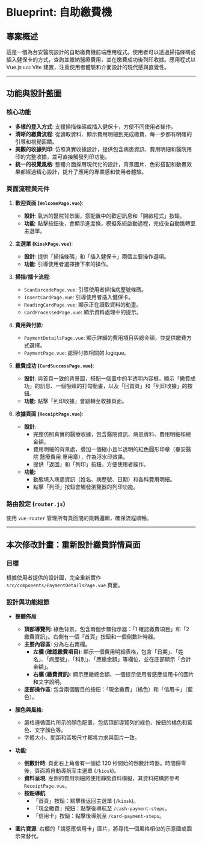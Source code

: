 # Blueprint: 自助繳費機

## 專案概述

這是一個為台安醫院設計的自助繳費機前端應用程式。使用者可以透過掃描條碼或插入健保卡的方式，查詢並繳納醫療費用，並在繳費成功後列印收據。應用程式以 Vue.js และ Vite 建置，注重使用者體驗和介面設計的現代感與直覺性。

---

## 功能與設計藍圖

### 核心功能

*   **多樣的登入方式**: 支援掃描條碼或插入健保卡，方便不同使用者操作。
*   **清晰的繳費流程**: 從讀取資料、顯示費用明細到完成繳費，每一步都有明確的引導和視覺回饋。
*   **美觀的收據列印**: 仿照真實收據設計，提供包含病患資訊、費用明細和醫院用印的完整收據，並可直接觸發列印功能。
*   **統一的視覺風格**: 整體介面採用現代化的設計，背景圖片、色彩搭配和動畫效果都經過精心設計，提升了應用的專業感和使用者體驗。

### 頁面流程與元件

1.  **歡迎頁面 (`WelcomePage.vue`)**: 
    *   **設計**: 氣派的醫院背景圖，搭配置中的歡迎訊息和「開啟程式」按鈕。
    *   **功能**: 點擊按鈕後，會顯示進度條，模擬系統啟動過程，完成後自動跳轉至主選單。

2.  **主選單 (`KioskPage.vue`)**:
    *   **設計**: 提供「掃描條碼」和「插入健保卡」兩個主要操作選項。
    *   **功能**: 引導使用者選擇接下來的操作。

3.  **掃描/插卡流程**:
    *   `ScanBarcodePage.vue`: 引導使用者掃描病歷號條碼。
    *   `InsertCardPage.vue`: 引導使用者插入健保卡。
    *   `ReadingCardPage.vue`: 顯示正在讀取資料的動畫。
    *   `CardProcessedPage.vue`: 顯示資料處理中的提示。

4.  **費用與付款**: 
    *   `PaymentDetailsPage.vue`: 顯示詳細的費用項目與總金額，並提供繳費方式選擇。
    *   `PaymentPage.vue`: 處理付款相關的 logique。

5.  **繳費成功 (`CardSuccessPage.vue`)**: 
    *   **設計**: 與首頁一致的背景圖，搭配一個置中的半透明內容框，顯示「繳費成功」的訊息、一個吸睛的打勾動畫，以及「回首頁」和「列印收據」的按鈕。
    *   **功能**: 點擊「列印收據」會跳轉至收據頁面。

6.  **收據頁面 (`ReceiptPage.vue`)**: 
    *   **設計**: 
        *   完整仿照真實的醫療收據，包含醫院資訊、病患資料、費用明細和總金額。
        *   費用明細的背景處，疊加一個縮小且半透明的紅色圓形印章（臺安醫院 醫療費用 專用章），作為浮水印效果。
        *   提供「返回」和「列印」按鈕，方便使用者操作。
    *   **功能**: 
        *   動態填入病患資訊（姓名、病歷號、日期）和各科費用明細。
        *   點擊「列印」按鈕會觸發瀏覽器的列印功能。

### 路由設定 (`router.js`)

使用 `vue-router` 管理所有頁面間的跳轉邏輯，確保流程順暢。

---

## 本次修改計畫：重新設計繳費詳情頁面

### 目標

根據使用者提供的設計圖，完全重新實作 `src/components/PaymentDetailsPage.vue` 頁面。

### 設計與功能細節

*   **整體佈局**: 
    *   **頂部導覽列**: 綠色背景，包含兩個步驟指示器：「1 確認繳費項目」和「2 繳費資訊」。右側有一個「首頁」按鈕和一個倒數計時器。
    *   **主要內容區**: 分為左右兩欄。
        *   **左欄 (確認繳費項目)**: 顯示一個費用明細表格，包含「日期」、「姓名」、「病歷號」、「科別」、「應繳金額」等欄位，並在底部顯示「合計金額」。
        *   **右欄 (繳費資訊)**: 顯示應繳總金額、一個提示使用者感應信用卡的圖片和文字說明。
    *   **底部操作區**: 包含兩個醒目的按鈕：「現金繳費」（橘色）和「信用卡」（藍色）。

*   **顏色與風格**:
    *   嚴格遵循圖片所示的顏色配置，包括頂部導覽列的綠色、按鈕的橘色和藍色、文字顏色等。
    *   字體大小、間距和區塊尺寸都將力求與圖片一致。

*   **功能**:
    *   **倒數計時**: 頁面右上角會有一個從 120 秒開始的倒數計時器。時間歸零後，頁面將自動導航至主選單 (`/kiosk`)。
    *   **資料呈現**: 左側的費用明細將使用靜態資料模擬，其資料結構將參考 `ReceiptPage.vue`。
    *   **按鈕導航**:
        *   「首頁」按鈕：點擊後返回主選單 (`/kiosk`)。
        *   「現金繳費」按鈕：點擊後導航至 `/cash-payment-steps`。
        *   「信用卡」按鈕：點擊後導航至 `/card-payment-steps`。
*   **圖片資源**: 右欄的「請感應信用卡」圖片，將尋找一個風格相似的示意圖或圖示來替代。
